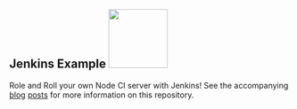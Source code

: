 ## Jenkins Example <img src="https://raw.github.com/strongloop-community/jenkins-example/master/fake-status-icon.png" width="106px"/>

Role and Roll your own Node CI server with Jenkins!  See the accompanying [blog](http://strongloop.com/strongblog/roll-your-own-node-js-ci-server-with-jenkins-part-1/) [posts](http://strongloop.com/strongblog/roll-your-own-node-js-ci-server-with-jenkins-part-2/) for more information on this repository.
